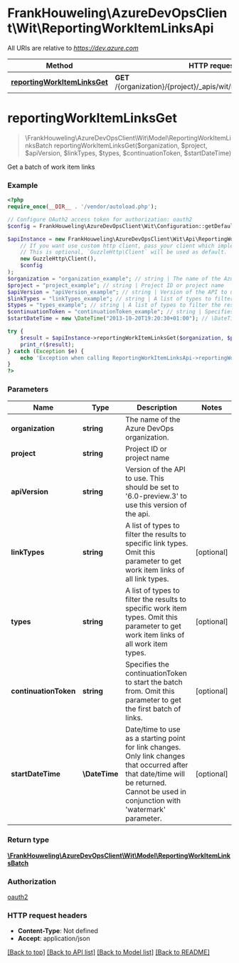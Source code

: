 # FrankHouweling\AzureDevOpsClient\Wit\ReportingWorkItemLinksApi

All URIs are relative to *https://dev.azure.com*

Method | HTTP request | Description
------------- | ------------- | -------------
[**reportingWorkItemLinksGet**](ReportingWorkItemLinksApi.md#reportingWorkItemLinksGet) | **GET** /{organization}/{project}/_apis/wit/reporting/workitemlinks | 


# **reportingWorkItemLinksGet**
> \FrankHouweling\AzureDevOpsClient\Wit\Model\ReportingWorkItemLinksBatch reportingWorkItemLinksGet($organization, $project, $apiVersion, $linkTypes, $types, $continuationToken, $startDateTime)



Get a batch of work item links

### Example
```php
<?php
require_once(__DIR__ . '/vendor/autoload.php');

// Configure OAuth2 access token for authorization: oauth2
$config = FrankHouweling\AzureDevOpsClient\Wit\Configuration::getDefaultConfiguration()->setAccessToken('YOUR_ACCESS_TOKEN');

$apiInstance = new FrankHouweling\AzureDevOpsClient\Wit\Api\ReportingWorkItemLinksApi(
    // If you want use custom http client, pass your client which implements `GuzzleHttp\ClientInterface`.
    // This is optional, `GuzzleHttp\Client` will be used as default.
    new GuzzleHttp\Client(),
    $config
);
$organization = "organization_example"; // string | The name of the Azure DevOps organization.
$project = "project_example"; // string | Project ID or project name
$apiVersion = "apiVersion_example"; // string | Version of the API to use.  This should be set to '6.0-preview.3' to use this version of the api.
$linkTypes = "linkTypes_example"; // string | A list of types to filter the results to specific link types. Omit this parameter to get work item links of all link types.
$types = "types_example"; // string | A list of types to filter the results to specific work item types. Omit this parameter to get work item links of all work item types.
$continuationToken = "continuationToken_example"; // string | Specifies the continuationToken to start the batch from. Omit this parameter to get the first batch of links.
$startDateTime = new \DateTime("2013-10-20T19:20:30+01:00"); // \DateTime | Date/time to use as a starting point for link changes. Only link changes that occurred after that date/time will be returned. Cannot be used in conjunction with 'watermark' parameter.

try {
    $result = $apiInstance->reportingWorkItemLinksGet($organization, $project, $apiVersion, $linkTypes, $types, $continuationToken, $startDateTime);
    print_r($result);
} catch (Exception $e) {
    echo 'Exception when calling ReportingWorkItemLinksApi->reportingWorkItemLinksGet: ', $e->getMessage(), PHP_EOL;
}
?>
```

### Parameters

Name | Type | Description  | Notes
------------- | ------------- | ------------- | -------------
 **organization** | **string**| The name of the Azure DevOps organization. |
 **project** | **string**| Project ID or project name |
 **apiVersion** | **string**| Version of the API to use.  This should be set to &#39;6.0-preview.3&#39; to use this version of the api. |
 **linkTypes** | **string**| A list of types to filter the results to specific link types. Omit this parameter to get work item links of all link types. | [optional]
 **types** | **string**| A list of types to filter the results to specific work item types. Omit this parameter to get work item links of all work item types. | [optional]
 **continuationToken** | **string**| Specifies the continuationToken to start the batch from. Omit this parameter to get the first batch of links. | [optional]
 **startDateTime** | **\DateTime**| Date/time to use as a starting point for link changes. Only link changes that occurred after that date/time will be returned. Cannot be used in conjunction with &#39;watermark&#39; parameter. | [optional]

### Return type

[**\FrankHouweling\AzureDevOpsClient\Wit\Model\ReportingWorkItemLinksBatch**](../Model/ReportingWorkItemLinksBatch.md)

### Authorization

[oauth2](../../README.md#oauth2)

### HTTP request headers

 - **Content-Type**: Not defined
 - **Accept**: application/json

[[Back to top]](#) [[Back to API list]](../../README.md#documentation-for-api-endpoints) [[Back to Model list]](../../README.md#documentation-for-models) [[Back to README]](../../README.md)

